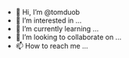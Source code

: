 - 👋 Hi, I’m @tomduob
- 👀 I’m interested in ...
- 🌱 I’m currently learning ...
- 💞️ I’m looking to collaborate on ...
- 📫 How to reach me ...

<!---
tomduob/tomduob is a ✨ special ✨ repository because its `README.md` (this file) appears on your GitHub profile.
You can click the Preview link to take a look at your changes.
--->
